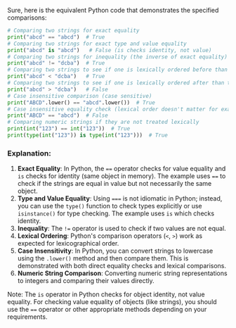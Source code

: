  Sure, here is the equivalent Python code that demonstrates the specified comparisons:

```python
# Comparing two strings for exact equality
print("abcd" == "abcd")  # True
# Comparing two strings for exact type and value equality
print("abcd" is "abcd")   # False (is checks identity, not value)
# Comparing two strings for inequality (the inverse of exact equality)
print("abcd" != "dcba")  # True
# Comparing two strings to see if one is lexically ordered before than the other
print("abcd" < "dcba")   # True
# Comparing two strings to see if one is lexically ordered after than the other
print("abcd" > "dcba")   # False
# Case insensitive comparison (case sensitive)
print("ABCD".lower() == "abcd".lower())  # True
# Case insensitive equality check (lexical order doesn't matter for exact value equality)
print("ABCD" == "abcd")  # False
# Comparing numeric strings if they are not treated lexically
print(int("123") == int("123"))  # True
print(type(int("123")) is type(int("123")))  # True
```

### Explanation:
1. **Exact Equality**: In Python, the `==` operator checks for value equality and `is` checks for identity (same object in memory). The example uses `==` to check if the strings are equal in value but not necessarily the same object.
2. **Type and Value Equality**: Using `===` is not idiomatic in Python; instead, you can use the `type()` function to check types explicitly or use `isinstance()` for type checking. The example uses `is` which checks identity.
3. **Inequality**: The `!=` operator is used to check if two values are not equal.
4. **Lexical Ordering**: Python's comparison operators (`<`, `>`) work as expected for lexicographical order.
5. **Case Insensitivity**: In Python, you can convert strings to lowercase using the `.lower()` method and then compare them. This is demonstrated with both direct equality checks and lexical comparisons.
6. **Numeric String Comparison**: Converting numeric string representations to integers and comparing their values directly.

Note: The `is` operator in Python checks for object identity, not value equality. For checking value equality of objects (like strings), you should use the `==` operator or other appropriate methods depending on your requirements.
